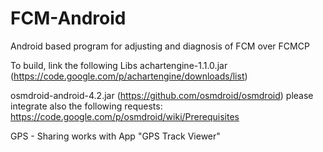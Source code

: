 FCM-Android
===========

Android based program for adjusting and diagnosis of FCM over FCMCP

To build, link the following Libs
achartengine-1.1.0.jar 
(https://code.google.com/p/achartengine/downloads/list)

osmdroid-android-4.2.jar
(https://github.com/osmdroid/osmdroid)
please integrate also the following requests:
https://code.google.com/p/osmdroid/wiki/Prerequisites

GPS - Sharing works with App "GPS Track Viewer"